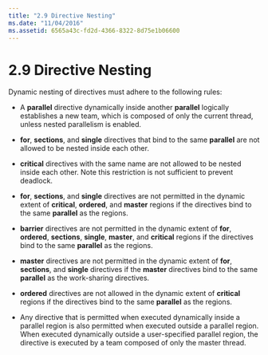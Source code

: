 ```yaml
---
title: "2.9 Directive Nesting"
ms.date: "11/04/2016"
ms.assetid: 6565a43c-fd2d-4366-8322-8d75e1b06600
---
```

# 2.9 Directive Nesting

Dynamic nesting of directives must adhere to the following rules:

- A **parallel** directive dynamically inside another **parallel** logically establishes a new team, which is composed of only the current thread, unless nested parallelism is enabled.

- **for**, **sections**, and **single** directives that bind to the same **parallel** are not allowed to be nested inside each other.

- **critical** directives with the same name are not allowed to be nested inside each other. Note this restriction is not sufficient to prevent deadlock.

- **for**, **sections**, and **single** directives are not permitted in the dynamic extent of **critical**, **ordered**, and **master** regions if the directives bind to the same **parallel** as the regions.

- **barrier** directives are not permitted in the dynamic extent of **for**, **ordered**, **sections**, **single**, **master**, and **critical** regions if the directives bind to the same **parallel** as the regions.

- **master** directives are not permitted in the dynamic extent of **for**, **sections**, and **single** directives if the **master** directives bind to the same **parallel** as the work-sharing directives.

- **ordered** directives are not allowed in the dynamic extent of **critical** regions if the directives bind to the same **parallel** as the regions.

- Any directive that is permitted when executed dynamically inside a parallel region is also permitted when executed outside a parallel region. When executed dynamically outside a user-specified parallel region, the directive is executed by a team composed of only the master thread.